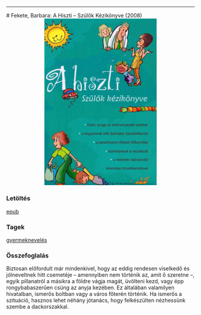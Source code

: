 <hr/>
# <a name="id_8">Fekete, Barbara: A Hiszti – Szülők Kézikönyve (2008)</a>
<center><img src="https://github.com/BercziSandor/calibre_lib/raw/main/main/Fekete%2C%20Barbara/A%20Hiszti%20-%20Szulok%20Kezikonyve%20%288%29/cover.jpg" alt="cover" width="300"/></center>

### Letöltés
[epub](https://github.com/BercziSandor/calibre_lib/raw/main/main/Fekete%2C%20Barbara/A%20Hiszti%20-%20Szulok%20Kezikonyve%20%288%29/A%20Hiszti%20-%20Szulok%20Kezikonyve%20-%20Fekete%2C%20Barbara.epub)

### Tagek
[gyermeknevelés](https://github.com/berczisandor/calibre_lib/blob/main/main/_tags/gyermeknevel%c3%a9s.md)

### Összefoglalás
<p class="description">Biztosan előfordult már mindenkivel, hogy az eddig rendesen viselkedő és jólneveltnek hitt csemetéje – amennyiben nem történik az, amit ő szeretne –, egyik pillanatról a másikra a földre vágja magát, üvölteni kezd, vagy épp rongybabaszerűen csüng az anyja kezében. Ez általában valamilyen hivatalban, ismerős boltban vagy a város főterén történik. Ha ismerős a szituáció, hasznos lehet néhány jótanács, hogy felkészülten nézhessünk szembe a dackorszakkal.</p>


